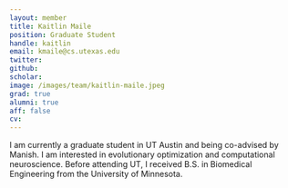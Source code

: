 ```yaml
---
layout: member
title: Kaitlin Maile
position: Graduate Student
handle: kaitlin
email: kmaile@cs.utexas.edu
twitter: 
github: 
scholar: 
image: /images/team/kaitlin-maile.jpeg
grad: true
alumni: true
aff: false
cv: 
---
```


I am currently a graduate student in UT Austin and being co-advised by Manish. I am interested in evolutionary optimization and computational neuroscience. Before attending UT, I received B.S. in Biomedical Engineering from the University of Minnesota.

